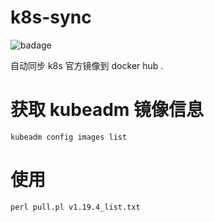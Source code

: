 # k8s-sync
![badage](https://travis-ci.org/hellojukay/k8s-sync.svg?branch=master)

自动同步 k8s 官方镜像到 docker hub .
# 获取 kubeadm 镜像信息
```shell
kubeadm config images list
```
# 使用

```shell
perl pull.pl v1.19.4_list.txt
```
